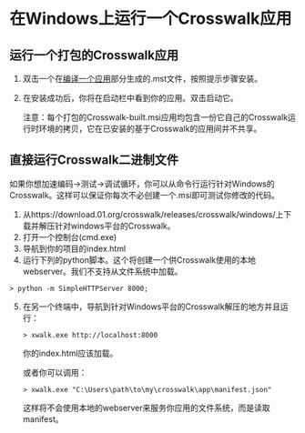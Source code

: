 # 在Windows上运行一个Crosswalk应用

## 运行一个打包的Crosswalk应用

1. 双击一个在[编译一个应用](/documentation/windows/build_an_application_zh.html)部分生成的.mst文件，按照提示步骤安装。
2. 在安装成功后，你将在启动栏中看到你的应用。双击启动它。

   注意：每个打包的Crosswalk-built.msi应用均包含一份它自己的Crosswalk运行时环境的拷贝，它在已安装的基于Crosswalk的应用间并不共享。

## <a class='doc-anchor' id='Run-using-Crosswalk-binary-directly_zh'></a>直接运行Crosswalk二进制文件

如果你想加速编码->测试->调试循环，你可以从命令行运行针对Windows的Crosswalk。这样可以保证你每次不必创建一个.msi即可测试你修改的代码。

1.  从https://download.01.org/crosswalk/releases/crosswalk/windows/上下载并解压针对windows平台的Crosswalk。
2.  打开一个控制台(cmd.exe)
3.  导航到你的项目的index.html
4.  运行下列的python脚本。这个将创建一个供Crosswalk使用的本地webserver。我们不支持从文件系统中加载。

   ```
   > python -m SimpleHTTPServer 8000;
   ```

5. 在另一个终端中，导航到针对Windows平台的Crosswalk解压的地方并且运行：

   ```
   > xwalk.exe http://localhost:8000
   ```
   你的index.html应该加载。
   
   或者你可以调用：
   ```
   > xwalk.exe "C:\Users\path\to\my\crosswalk\app\manifest.json"
   ```
   这样将不会使用本地的webserver来服务你应用的文件系统，而是读取manifest。
